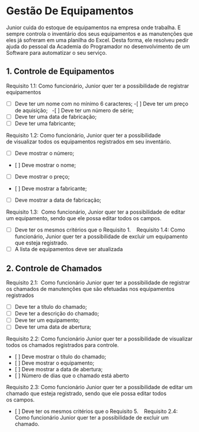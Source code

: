 # Gestão De Equipamentos
Junior cuida do estoque de equipamentos na empresa onde trabalha. E sempre controla o inventário dos seus
equipamentos e as manutenções que eles já sofreram em uma planilha do Excel.
Desta forma, ele resolveu pedir ajuda do pessoal da Academia do Programador no desenvolvimento de um
Software para automatizar o seu serviço.

## 1. Controle de Equipamentos  
Requisito 1.1: Como funcionário, Junior quer ter a possibilidade de registrar equipamentos
- [ ] Deve ter um nome com no mínimo 6 caracteres;
-[ ] Deve ter um preço de aquisição;  
-[ ] Deve ter um número de série;  
- [ ] Deve ter uma data de fabricação;  
- [ ] Deve ter uma fabricante;   
         
Requisito 1.2: Como funcionário, Junior quer ter a possibilidade de visualizar todos os equipamentos registrados em seu inventário.  
- [ ] Deve mostrar o número;  
- [ ] Deve mostrar o nome;  
- [ ] Deve mostrar o preço; 
- [ ] Deve mostrar a fabricante;   
- [ ] Deve mostrar a data de fabricação;  
         
Requisito 1.3:  Como funcionário, Junior quer ter a possibilidade de editar um equipamento, sendo que ele possa editar todos os campos.   
- [ ] Deve ter os mesmos critérios que o Requisito 1.
 
 Requisito 1.4: Como funcionário, Junior quer ter a possibilidade de excluir um equipamento que esteja registrado. 
- [ ] A lista de equipamentos deve ser atualizada
         
## 2. Controle de Chamados   
Requisito 2.1:  Como funcionário Junior quer ter a possibilidade
de registrar os chamados de manutenções que são
efetuadas nos equipamentos registrados  
- [ ] Deve ter a título do chamado;  
- [ ] Deve ter a descrição do chamado;  
- [ ] Deve ter um equipamento;  
- [ ] Deve ter uma data de abertura;
         
Requisito 2.2: Como funcionário Junior quer ter a possibilidade de visualizar todos os chamados registrados para controle. 
- [ ] Deve mostrar o título do chamado;  
- [ ] Deve mostrar o equipamento;  
- [ ] Deve mostrar a data de abertura;  
- [ ] Número de dias que o chamado está aberto 
         
Requisito 2.3: Como funcionário Junior quer ter a possibilidade de editar um chamado que esteja registrado, sendo que ele possa editar todos os campos.   
- [ ] Deve ter os mesmos critérios que o Requisito 5. 
 
Requisito 2.4: Como funcionário Junior quer ter a possibilidade de excluir um chamado.
